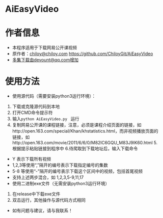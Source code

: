 # AiEasyVideo
# 作者信息 
- 本程序适用于下载网易公开课视频
- 原作者：chiloy@chiloy.com  https://github.com/ChiloyGit/AiEasyVideo
- 多集下载由devount@qq.com增加
# 使用方法
- 使用源代码（需要安装python3运行环境）： 
 1. 下载或克隆源代码到本地 
 2. 打开CMD命令提示符
 3. 输入`python AiEasyVideo.py ` 运行
 4. 复制网易公开课的课程链接，注意，必须是课程介绍页面的链接，如http://open.163.com/special/Khan/khstatistics.html，而非视频播放页面的链接，如http://open.163.com/movie/2011/6/6/0/M82IC6GQU_M83J9IK60.html
 5.根据提示粘贴链接到程序中
 6.待爬取到下载地址后，输入下载命令
   - Y 表示下载所有视频
   - 1,2,3等使用“,”隔开的编号表示下载指定编号的集数
   - 5-8 等使用“-”隔开的编号表示下载这个区间中的视频，包括首尾视频
   - 支持上述两步混合，如 1,2,3,5-9,11,17
- 使用二进制exe文件（无需安装python3运行环境）
 1. 在release中下载exe文件
 2. 双击运行，其他操作与源代码方式相同
 
- 如有问题与建议，请与我联系！
